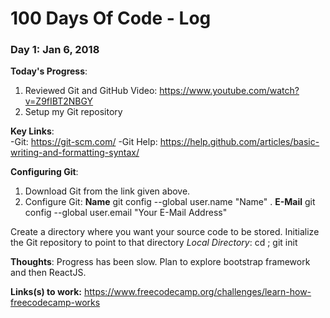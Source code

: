 # 100 Days Of Code - Log

### Day 1: Jan 6, 2018

**Today's Progress**: 
1. Reviewed Git and GitHub Video: https://www.youtube.com/watch?v=Z9fIBT2NBGY
2. Setup my Git repository

**Key Links**:  
-Git: https://git-scm.com/
-Git Help: https://help.github.com/articles/basic-writing-and-formatting-syntax/

**Configuring Git**:
1. Download Git from the link given above.
2. Configure Git: **Name** git config --global user.name "Name" . **E-Mail** git config --global user.email "Your E-Mail Address"
    
Create a directory where you want your source code to be stored. Initialize the Git repository to point to that directory
*Local Directory*: cd <directory>; git init
  
**Thoughts**: Progress has been slow. Plan to explore bootstrap framework and then ReactJS.

**Links(s) to work:** https://www.freecodecamp.org/challenges/learn-how-freecodecamp-works
